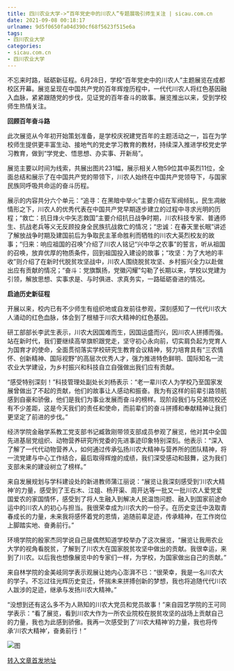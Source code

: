 ```yaml
---
title: 四川农业大学->“百年党史中的川农人”专题展吸引师生关注 | sicau.com.cn
date: 2021-09-08 00:18:17
urlname: 9d5f0650fa04d390cf68f5623f515e6a
tags: 
- 四川农业大学
categories:
- sicau.com.cn
- 四川农业大学
---
```

不忘来时路，砥砺新征程。6月28日，学校“百年党史中的川农人”主题展览在成都校区开幕。展览呈现在中国共产党的百年辉煌历程中，一代代川农人将红色基因融入血脉，紧紧跟随党的步伐，见证党的百年奋斗的故事。展览推出以来，受到学校师生热情关注。

**回顾百年奋斗路**

此次展览从今年初开始策划准备，是学校庆祝建党百年的主题活动之一，旨在为学校师生提供更丰富生动、接地气的党史学习教育的教材，持续深入推进学校党史学习教育，做到“学党史、悟思想、办实事、开新局”。

展览主要以时间为线索，共展出图片231幅，展示相关人物59位其中英烈11位，全面总结和展示了在中国共产党的带领下，川农人始终在中国共产党领导下，与国家民族同呼吸共命运的奋斗历程。

展示的内容共分六个单元：“追寻：在黑暗中举火”主要介绍在军阀倾轧，民生凋敝情形之下，川农人的优秀代表在中国共产党早期逐步建立的过程中寻求光明的历程；“救亡：抗日烽火中矢志救国”主要介绍抗日战争时期，川农科技专家、普通师生、抗战老兵等义无反顾投身全民族抗战救亡的情况；“忠诚：在春天里长眠”讲述了解放战争时期及建国前后为争取民主革命胜利而牺牲的川农大英烈校友的故事；“归来：响应祖国的召唤”介绍了川农人铭记“兴中华之农事”的誓言，听从祖国的召唤，放弃优厚的物质条件，回到祖国投入建设的故事；“攻坚：为了大地的丰收”则介绍了在新时代脱贫攻坚战中，川农人围绕脱贫攻坚、乡村振兴全力以赴做出应有贡献的情况；“奋斗：党旗飘扬，党徽闪耀”勾勒了长期以来，学校以党建为引领，解放思想、实事求是、与时俱进、求真务实，一路砥砺奋进的情况。

**启迪历史新征程**

开展以来，校内已有不少师生有组织地或自发前往参观，深刻感知了一代代川农大人涌动的红色血脉，体会到了根植于川农大精神的红色基因。

研工部部长李武生表示，川农大因国难而生，因国运盛而兴，因川农人拼搏而强。站在新时代，我们要继续高举旗帜跟党走，坚守初心永向前，切实肩负起为党育人为国育才的使命，全面贯彻落实学校研究生教育会议精神，努力培育具有“三农情怀、创新精神、国际视野”的高层次优秀人才，强力推进特色鲜明、国际知名一流农业大学建设，为乡村振兴和科技自立自强做出我们应有贡献。

“感受特别深刻！”科技管理处副处长刘杨表示：“老一辈川农人为学校乃至国家发展曾做出了不起的贡献，他们的故事让人感动和振奋。我为有这样的前辈引路领航感到自豪和骄傲，他们是我们为事业发展而奋斗的榜样。现阶段我们与兄弟院校还有不少差距，这是今天我们的责任和使命，而前辈们的奋斗拼搏和奉献精神让我们更坚定了前进的步伐。”

经济学院金融学系教工党支部书记臧敦刚带领支部成员参观了展览，他对其中全国先进基层党组织、动物营养研究所党委的先进事迹印象特别深刻。他表示：“深入了解了一代代动物营养人，如何通过传承弘扬川农大精神与营养所的团队精神，将一流党建与中心工作结合，最后取得辉煌的成绩，我们深受感动和鼓舞，这为我们支部未来的建设树立了榜样。”

来自发展规划与学科建设处的新进教师蒲江丽说：“展览让我深刻感受到‘川农大精神’的力量，感受到了王右木、江姐、杨开渠、周开达等一批又一批川农人爱党爱国爱农的家国情怀，感受到了将人生融入到解决人民温饱问题、融入到国家前途命运中的川农人的初心与担当。我很荣幸成为川农大的一份子。在历史变迁中汲取青春成长的力量，未来我将感怀着党的恩情，追随前辈足迹，传承精神，在工作岗位上脚踏实地、奋勇前行。”

环境学院的殷家杰同学说自己是偶然知道学校举办了这次展览，“展览让我用农业大学的视角看脱贫，了解到了川农大在国家脱贫攻坚中做出的贡献。我很幸运，来到了川农。以后我也想像展览中的专家们一样，为学校，为国家做出自己的贡献。”

来自林学院的金美岐同学表示观展让她内心澎湃不已：“很荣幸，我是一名川农大的学子。不忘过往光辉历史变迁，怀揣未来拼搏创新的梦想，我也将追随代代川农人跋涉的足迹，继承与发扬川农大精神。”

“没想到还有这么多不为人熟知的川农大党员和党员故事！”来自园艺学院的王可同学表示：“看了展览，看到川农大作为一所农业院校在脱贫攻坚的战场上贡献自己的力量，我也为此感到骄傲。我再一次感受到了‘川农大精神’的力量，我也将传承‘川农大精神’，奋勇前行！”

![图](https://news.sicau.edu.cn/__local/5/34/49/2AB52B5CDC3A080793BDDA57E65_182D66B2_55A50.jpg)

[转入文章首发地址](https://news.sicau.edu.cn/info/1135/63139.htm)